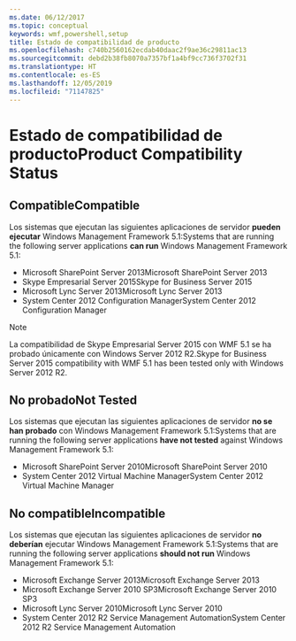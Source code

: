 ```yaml
---
ms.date: 06/12/2017
ms.topic: conceptual
keywords: wmf,powershell,setup
title: Estado de compatibilidad de producto
ms.openlocfilehash: c740b2560162ecdab40daac2f9ae36c29811ac13
ms.sourcegitcommit: debd2b38fb8070a7357bf1a4bf9cc736f3702f31
ms.translationtype: HT
ms.contentlocale: es-ES
ms.lasthandoff: 12/05/2019
ms.locfileid: "71147825"
---
```

# <a name="product-compatibility-status"></a><span data-ttu-id="c8fde-103">Estado de compatibilidad de producto</span><span class="sxs-lookup"><span data-stu-id="c8fde-103">Product Compatibility Status</span></span>

## <a name="compatible"></a><span data-ttu-id="c8fde-104">Compatible</span><span class="sxs-lookup"><span data-stu-id="c8fde-104">Compatible</span></span>

<span data-ttu-id="c8fde-105">Los sistemas que ejecutan las siguientes aplicaciones de servidor **pueden ejecutar** Windows Management Framework 5.1:</span><span class="sxs-lookup"><span data-stu-id="c8fde-105">Systems that are running the following server applications **can run** Windows Management Framework 5.1:</span></span>

- <span data-ttu-id="c8fde-106">Microsoft SharePoint Server 2013</span><span class="sxs-lookup"><span data-stu-id="c8fde-106">Microsoft SharePoint Server 2013</span></span>
- <span data-ttu-id="c8fde-107">Skype Empresarial Server 2015</span><span class="sxs-lookup"><span data-stu-id="c8fde-107">Skype for Business Server 2015</span></span>
- <span data-ttu-id="c8fde-108">Microsoft Lync Server 2013</span><span class="sxs-lookup"><span data-stu-id="c8fde-108">Microsoft Lync Server 2013</span></span>
- <span data-ttu-id="c8fde-109">System Center 2012 Configuration Manager</span><span class="sxs-lookup"><span data-stu-id="c8fde-109">System Center 2012 Configuration Manager</span></span>

> [!NOTE]
> <span data-ttu-id="c8fde-110">La compatibilidad de Skype Empresarial Server 2015 con WMF 5.1 se ha probado únicamente con Windows Server 2012 R2.</span><span class="sxs-lookup"><span data-stu-id="c8fde-110">Skype for Business Server 2015 compatibility with WMF 5.1 has been tested only with Windows Server 2012 R2.</span></span>

## <a name="not-tested"></a><span data-ttu-id="c8fde-111">No probado</span><span class="sxs-lookup"><span data-stu-id="c8fde-111">Not Tested</span></span>

<span data-ttu-id="c8fde-112">Los sistemas que ejecutan las siguientes aplicaciones de servidor **no se han probado** con Windows Management Framework 5.1:</span><span class="sxs-lookup"><span data-stu-id="c8fde-112">Systems that are running the following server applications **have not tested** against Windows Management Framework 5.1:</span></span>

- <span data-ttu-id="c8fde-113">Microsoft SharePoint Server 2010</span><span class="sxs-lookup"><span data-stu-id="c8fde-113">Microsoft SharePoint Server 2010</span></span>
- <span data-ttu-id="c8fde-114">System Center 2012 Virtual Machine Manager</span><span class="sxs-lookup"><span data-stu-id="c8fde-114">System Center 2012 Virtual Machine Manager</span></span>

## <a name="incompatible"></a><span data-ttu-id="c8fde-115">No compatible</span><span class="sxs-lookup"><span data-stu-id="c8fde-115">Incompatible</span></span>

<span data-ttu-id="c8fde-116">Los sistemas que ejecutan las siguientes aplicaciones de servidor **no deberían** ejecutar Windows Management Framework 5.1:</span><span class="sxs-lookup"><span data-stu-id="c8fde-116">Systems that are running the following server applications **should not run** Windows Management Framework 5.1:</span></span>

- <span data-ttu-id="c8fde-117">Microsoft Exchange Server 2013</span><span class="sxs-lookup"><span data-stu-id="c8fde-117">Microsoft Exchange Server 2013</span></span>
- <span data-ttu-id="c8fde-118">Microsoft Exchange Server 2010 SP3</span><span class="sxs-lookup"><span data-stu-id="c8fde-118">Microsoft Exchange Server 2010 SP3</span></span>
- <span data-ttu-id="c8fde-119">Microsoft Lync Server 2010</span><span class="sxs-lookup"><span data-stu-id="c8fde-119">Microsoft Lync Server 2010</span></span>
- <span data-ttu-id="c8fde-120">System Center 2012 R2 Service Management Automation</span><span class="sxs-lookup"><span data-stu-id="c8fde-120">System Center 2012 R2 Service Management Automation</span></span>
